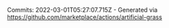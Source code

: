 Commits: 2022-03-01T05:27:07.715Z - Generated via https://github.com/marketplace/actions/artificial-grass
<br>
